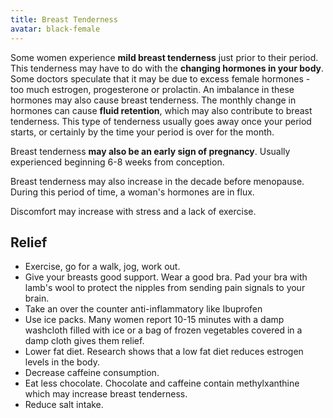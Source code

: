 ```yaml
---
title: Breast Tenderness
avatar: black-female
---
```


Some women experience **mild breast tenderness** just prior to their
period.  This tenderness may have to do with the **changing hormones in
your body**.  Some doctors speculate that it may be due to excess female
hormones - too much estrogen, progesterone or prolactin.  An imbalance
in these hormones may also cause breast tenderness.  The monthly change
in hormones can cause **fluid retention**, which may also contribute to
breast tenderness.  This type of tenderness usually goes away once your
period starts, or certainly by the time your period is over for the
month.

Breast tenderness **may also be an early sign of pregnancy**.  Usually
experienced beginning 6-8 weeks from conception.

Breast tenderness may also increase in the decade before menopause.
During this period of time, a woman's hormones are in flux.

Discomfort may increase with stress and a lack of exercise.

Relief
------

- Exercise, go for a walk, jog, work out.
- Give your breasts good support.  Wear a good bra.  Pad your bra with
  lamb's wool to protect the nipples from sending pain signals to your
  brain.
- Take an over the counter anti-inflammatory like Ibuprofen
- Use ice packs.  Many women report 10-15 minutes with a damp washcloth
  filled with ice or a bag of frozen vegetables covered in a damp cloth
  gives them relief.
- Lower fat diet.  Research shows that a low fat diet reduces estrogen
  levels in the body.
- Decrease caffeine consumption.
- Eat less chocolate.  Chocolate and caffeine contain methylxanthine
  which may increase breast tenderness.
- Reduce salt intake.

